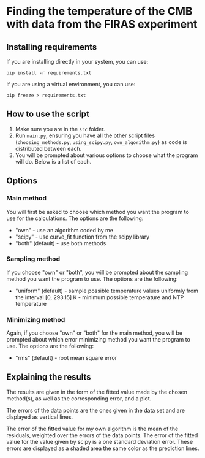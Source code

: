 # Finding the temperature of the CMB with data from the FIRAS experiment

## Installing requirements

If you are installing directly in your system, you can use:
```
pip install -r requirements.txt
```

If you are using a virtual environment, you can use:
```
pip freeze > requirements.txt
```

## How to use the script

1. Make sure you are in the `src` folder.
2. Run `main.py`, ensuring you have all the other script files (`choosing_methods.py`, `using_scipy.py`, `own_algorithm.py`) as code is distributed between each.
3. You will be prompted about various options to choose what the program will do. Below is a list of each.

## Options

### Main method
You will first be asked to choose which method you want the program to use for the calculations. The options are the following:
- "own" - use an algorithm coded by me
- "scipy" - use curve_fit function from the scipy library
- "both" (default) - use both methods

### Sampling method
If you choose "own" or "both", you will be prompted about the sampling method you want the program to use. The options are the following:
- "uniform" (default) - sample possible temperature values uniformly from the interval [0, 293.15] K - minimum possible temperature and NTP temperature

### Minimizing method
Again, if you choose "own" or "both" for the main method, you will be prompted about which error minimizing method you want the program to use. The options are the following:
- "rms" (default) - root mean square error

## Explaining the results

The results are given in the form of the fitted value made by the chosen method(s), as well as the corresponding error, and a plot.

The errors of the data points are the ones given in the data set and are displayed as vertical lines.

The error of the fitted value for my own algorithm is the mean of the residuals, weighted over the errors of the data points. The error of the fitted value for the value given by scipy is a one standard deviation error. These errors are displayed as a shaded area the same color as the prediction lines.
